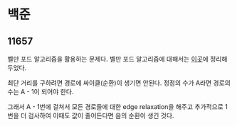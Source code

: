 # 백준

## 11657

벨만 포드 알고리즘을 활용하는 문제다. 벨만 포드 알고리즘에 대해서는 [이곳](https://github.com/Gyusik-Choi/Algorithm/blob/master/Algorithm/bellman_ford.py)에 정리해두었다.

최단 거리를 구하려면 경로에 싸이클(순환)이 생기면 안된다. 정점의 수가 A라면 경로의 수는 A - 1이 되어야 한다.

그래서 A - 1번에 걸쳐서 모든 경로들에 대한 edge relaxation을 해주고 추가적으로 1번을 더 검사하여 이때도 값이 줄어든다면 음의 순환이 생긴 것다.


